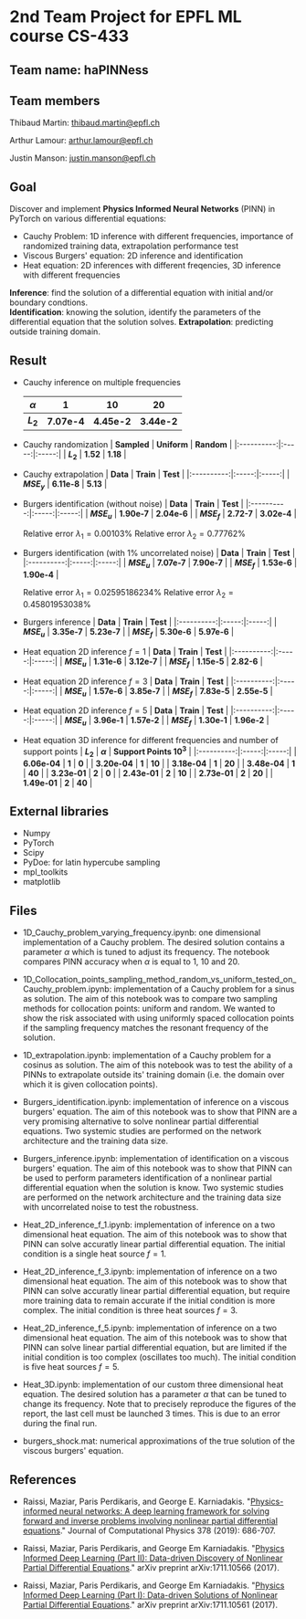 # 2nd Team Project for EPFL ML course CS-433
## Team name: **haPINNess**
## Team members

Thibaud Martin: thibaud.martin@epfl.ch

Arthur Lamour: arthur.lamour@epfl.ch

Justin Manson: justin.manson@epfl.ch

## Goal
Discover and implement **Physics Informed Neural Networks** (PINN) in PyTorch on various differential equations:
- Cauchy Problem: 1D inference with different frequencies, importance of randomized training data, extrapolation performance test
- Viscous Burgers' equation: 2D inference and identification
- Heat equation: 2D inferences with different freqencies, 3D inference with different frequencies

**Inference**: find the solution of a differential equation with initial and/or boundary condtions. <br>
**Identification**: knowing the solution, identify the parameters of the differential equation that the solution solves. 
**Extrapolation**: predicting outside training domain.

## Result
* Cauchy inference on multiple frequencies 
    
    | **$\alpha$** | **1** | **10** | **20** |
    |:----------:|:-----:|:-----:|:-----:|
    | **$L_2$**    | **7.07e-4** |  **4.45e-2** | **3.44e-2** |

* Cauchy randomization
    | **Sampled** | **Uniform** | **Random** | 
    |:----------:|:-----:|:-----:|
    | **$L_2$**    | **1.52** |  **1.18** |

* Cauchy extrapolation
    | **Data** | **Train** | **Test** | 
    |:----------:|:-----:|:-----:|
    | **$MSE_y$**    | **6.11e-8** |  **5.13** |

* Burgers identification (without noise)
    | **Data** | **Train** | **Test** | 
    |:----------:|:-----:|:-----:|
    | **$MSE_u$**    | **1.90e-7** |  **2.04e-6** |
    | **$MSE_f$**    | **2.72-7** |  **3.02e-4** |


    Relative error $\lambda_1 = 0.00103$%
    Relative error $\lambda_2 = 0.77762$%



* Burgers identification (with 1% uncorrelated noise)
    | **Data** | **Train** | **Test** | 
    |:----------:|:-----:|:-----:|
    | **$MSE_u$**    | **7.07e-7** |  **7.90e-7** |
    | **$MSE_f$**    | **1.53e-6** |  **1.90e-4** |


    Relative error $\lambda_1 = 0.02595186234$%
    Relative error $\lambda_2 = 0.45801953038$%

* Burgers inference
    | **Data** | **Train** | **Test** | 
    |:----------:|:-----:|:-----:|
    | **$MSE_u$**    | **3.35e-7** |  **5.23e-7** |
    | **$MSE_f$**    | **5.30e-6** |  **5.97e-6** |

* Heat equation 2D inference $f=1$
    | **Data** | **Train** | **Test** | 
    |:----------:|:-----:|:-----:|
    | **$MSE_u$**    | **1.31e-6** |  **3.12e-7** |
    | **$MSE_f$**    | **1.15e-5** |  **2.82-6** |

* Heat equation 2D inference $f=3$
    | **Data** | **Train** | **Test** | 
    |:----------:|:-----:|:-----:|
    | **$MSE_u$**    | **1.57e-6** |  **3.85e-7** |
    | **$MSE_f$**    | **7.83e-5** |  **2.55e-5** |

* Heat equation 2D inference $f=5$
    | **Data** | **Train** | **Test** | 
    |:----------:|:-----:|:-----:|
    | **$MSE_u$**    | **3.96e-1** |  **1.57e-2** |
    | **$MSE_f$**    | **1.30e-1** |  **1.96e-2** |

* Heat equation 3D inference for different frequencies and number of support points
    | **$L_2$**  | **$\alpha$** | **Support Points $10^3$** | 
    |:----------:|:-----:|:-----:|
    | **6.06e-04** | **1** |  **0** |
    | **3.20e-04** | **1** |  **10** |
    | **3.18e-04** | **1** |  **20** |
    | **3.48e-04** | **1** |  **40** |
    | **3.23e-01** | **2** |  **0** |
    | **2.43e-01** | **2** |  **10** |
    | **2.73e-01** | **2** |  **20** |
    | **1.49e-01** | **2** |  **40** |


## External libraries
- Numpy
- PyTorch
- Scipy
- PyDoe: for latin hypercube sampling
- mpl_toolkits
- matplotlib

## Files
- 1D_Cauchy_problem_varying_frequency.ipynb: one dimensional implementation of a Cauchy problem. The desired solution contains a parameter $\alpha$ which is tuned to adjust its frequency. The notebook compares PINN accuracy when $\alpha$ is equal to 1, 10 and 20.


- 1D_Collocation_points_sampling_method_random_vs_uniform_tested_on_Cauchy_problem.ipynb: implementation of a Cauchy problem for a sinus as solution. The aim of this notebook was to compare two sampling methods for collocation points: uniform and random. We wanted to show the risk associated with using uniformly spaced collocation points if the sampling frequency matches the resonant frequency of the solution.


- 1D_extrapolation.ipynb: implementation of a Cauchy problem for a cosinus as solution. The aim of this notebook was to test the ability of a PINNs to extrapolate outside its' training domain (i.e. the domain over which it is given collocation points).


- Burgers_identification.ipynb: implementation of inference on a viscous burgers' equation. The aim of this notebook was to show that PINN are a very promising alternative to solve nonlinear partial differential equations. Two systemic studies are performed on the network architecture and the training data size.


- Burgers_inference.ipynb: implementation of identification on a viscous burgers' equation. The aim of this notebook was to show that PINN can be used to perform parameters identification of a nonlinear partial differential equation when the solution is know. Two systemic studies are performed on the network architecture and the training data size with uncorrelated noise to test the robustness.


- Heat_2D_inference_f_1.ipynb: implementation of inference on a two dimensional heat equation. The aim of this notebook was to show that PINN can solve accuratly linear partial differential equation. The initial condition is a single heat source $f=1$.


- Heat_2D_inference_f_3.ipynb: implementation of inference on a two dimensional heat equation. The aim of this notebook was to show that PINN can solve accuratly linear partial differential equation, but require more training data to remain accurate if the initial condition is more complex. The initial condition is three heat sources $f=3$.


- Heat_2D_inference_f_5.ipynb: implementation of inference on a two dimensional heat equation. The aim of this notebook was to show that PINN can solve linear partial differential equation, but are limited if the initial condition is too complex (oscillates too much). The initial condition is five heat sources $f=5$.


- Heat_3D.ipynb: implementation of our custom three dimensional heat equation. The desired solution has a parameter $\alpha$ that can be tuned to change its frequency. Note that to precisely reproduce the figures of the report, the last cell must be launched 3 times. This is due to an error during the final run.


- burgers_shock.mat: numerical approximations of the true solution of the viscous burgers' equation.

## References
- Raissi, Maziar, Paris Perdikaris, and George E. Karniadakis. "[Physics-informed neural networks: A deep learning framework for solving forward and inverse problems involving nonlinear partial differential equations](https://www.sciencedirect.com/science/article/pii/S0021999118307125)." Journal of Computational Physics 378 (2019): 686-707.

- Raissi, Maziar, Paris Perdikaris, and George Em Karniadakis. "[Physics Informed Deep Learning (Part II): Data-driven Discovery of Nonlinear Partial Differential Equations](https://arxiv.org/abs/1711.10566)." arXiv preprint arXiv:1711.10566 (2017).

- Raissi, Maziar, Paris Perdikaris, and George Em Karniadakis. "[Physics Informed Deep Learning (Part I): Data-driven Solutions of Nonlinear Partial Differential Equations](https://arxiv.org/abs/1711.10561)." arXiv preprint arXiv:1711.10561 (2017).
